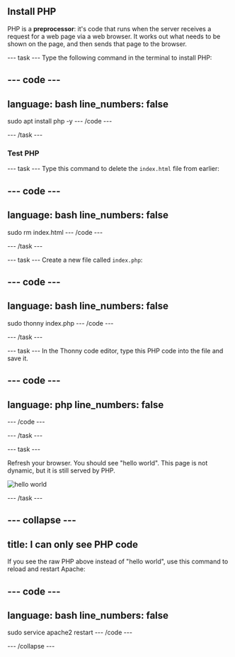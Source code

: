 ## Install PHP

PHP is a **preprocessor**: it's code that runs when the server receives a request for a web page via a web browser. It works out what needs to be shown on the page, and then sends that page to the browser. 

--- task ---
Type the following command in the terminal to install PHP:

--- code ---
---
language: bash
line_numbers: false
---
sudo apt install php -y
--- /code ---

--- /task ---

### Test PHP

--- task ---
Type this command to delete the `index.html` file from earlier:

--- code ---
---
language: bash
line_numbers: false
---
sudo rm index.html
--- /code ---

--- /task ---

--- task ---
Create a new file called `index.php`:

--- code ---
---
language: bash
line_numbers: false
---
sudo thonny index.php
--- /code ---

--- /task ---

--- task ---
In the Thonny code editor, type this PHP code into the file and save it.

--- code ---
---
language: php
line_numbers: false
---
<?php echo "hello world"; ?>
--- /code ---

--- /task ---

--- task ---

Refresh your browser. You should see "hello world". This page is not dynamic, but it is still served by PHP.

![hello world](images/apache-hello-world.png)

--- /task ---


--- collapse ---
---
title: I can only see PHP code
---
If you see the raw PHP above instead of "hello world", use this command to reload and restart Apache:

--- code ---
---
language: bash
line_numbers: false
---
sudo service apache2 restart
--- /code ---

--- /collapse ---
